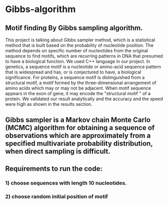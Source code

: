 # Gibbs-algorithm

## Motif finding By Gibbs sampling algorithm.

This project is talking about Gibbs sampler method, which is a statistical method that is built based on the probability of nucleotide position. The method depends on specific number of nucleotides from the original sequence to find motifs, which are recurring patterns in DNA that presumed to have a biological function. We used C++ language in our project. In genetics, a sequence motif is a nucleotide or amino-acid sequence pattern that is widespread and has, or is conjectured to have, a biological significance. For proteins, a sequence motif is distinguished from a structural motif, a motif formed by the three-dimensional arrangement of amino acids which may or may not be adjacent. When motif sequence appears in the exon of  gene, it may encode the "structural motif " of a protein. We validated our result analytically and the accuracy and the speed were high as shown in the results section.

## Gibbs sampler is a Markov chain Monte Carlo (MCMC) algorithm for obtaining a sequence of observations which are approximately from a specified multivariate probability distribution, when direct sampling is difficult. 

## Requirements to run the code:
### 1) choose sequences with length 10 nucleotides.
### 2) choose random initial position of motif



